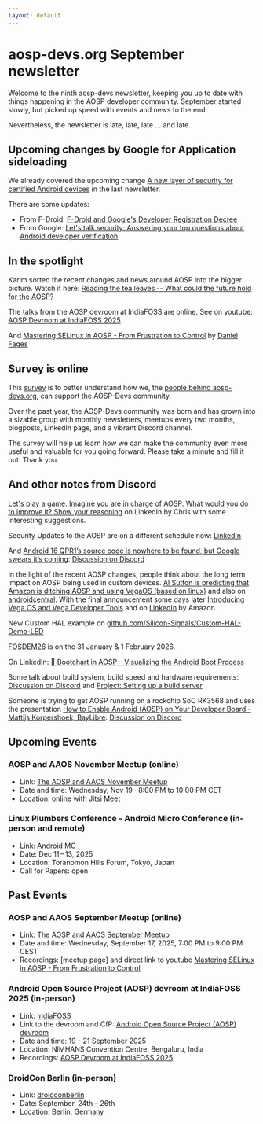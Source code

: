 ```yaml
---
layout: default
---
```


# aosp-devs.org September newsletter

Welcome to the ninth aosp-devs newsletter, keeping you up to date with things
happening in the AOSP developer community. September started slowly, but
picked up speed with events and news to the end.

Nevertheless, the newsletter is late, late, late ... and late.


## Upcoming changes by Google for Application sideloading

We already covered the upcoming change
[A new layer of security for certified Android devices](https://android-developers.googleblog.com/2025/08/elevating-android-security.html)
in the last newsletter.

There are some updates:

* From F-Droid: [F-Droid and Google's Developer Registration Decree](https://f-droid.org/2025/09/29/google-developer-registration-decree.html)
* From Google: [Let's talk security: Answering your top questions about Android developer verification](https://android-developers.googleblog.com/2025/09/lets-talk-security-answering-your-top.html?m=1)


## In the spotlight

Karim sorted the recent changes and news around AOSP into the bigger picture. Watch it here:
[Reading the tea leaves -- What could the future hold for the AOSP?](https://www.youtube.com/watch?v=KbA5An_YCvo)

The talks from the AOSP devroom at IndiaFOSS are online. See on youtube:
[AOSP Devroom at IndiaFOSS 2025](https://www.youtube.com/playlist?list=PLOGilj110olwA2QSne1jYdWTPJY6OLR1T)

And
[Mastering SELinux in AOSP - From Frustration to Control](https://www.youtube.com/watch?v=SykYnPC5Yrg)
by [Daniel Fages](https://www.linkedin.com/in/dfages/)


## Survey is online

This [survey](https://forms.gle/wXmnG5CvpfUGsL3b6) is to better understand how we,
the [people behind aosp-devs.org](https://aosp-devs.org/about.html), can
support the AOSP-Devs community.

Over the past year, the AOSP-Devs community was born and has grown into a
sizable group with monthly newsletters, meetups every two months, blogposts,
LinkedIn page, and a vibrant Discord channel.

The survey will help us learn how we can make the community even more useful
and valuable for you going forward. Please take a minute and fill it out. Thank
you.


## And other notes from Discord

[Let's play a game. Imagine you are in charge of AOSP. What would you do to improve it? Show your reasoning](https://www.linkedin.com/feed/update/urn:li:activity:7377020764895592449/)
on LinkedIn by Chris with some interesting suggestions.

Security Updates to the AOSP are on a different schedule now:
[LinkedIn](https://www.linkedin.com/posts/alsutton_android-security-backport-released-activity-7368886696492441600-WKl8?utm_source=share&utm_medium=member_desktop&rcm=ACoAAFFm5RYBKB_X_X9oxagXPvduugWq-vU1lNw)

And
[Android 16 QPR1’s source code is nowhere to be found, but Google swears it’s coming](https://www.androidauthority.com/android-16-qpr1-source-code-delay-3596650/):
[Discussion on Discord](https://discordapp.com/channels/1294292505419841678/1294292505927487510/1415778639517323345)

In the light of the recent AOSP changes, people think about the long term impact on AOSP being used in custom devices.
[Al Sutton is predicting that Amazon is ditching AOSP and using VegaOS (based on linux)](https://www.linkedin.com/feed/update/urn:li:activity:7373962759497011200/)
and also on [androidcentral](https://www.androidcentral.com/streaming-tv/amazon/amazon-is-about-to-drop-vega-os-on-fire-tv-sooner-than-expected).
With the final announcement some days later
[Introducing Vega OS and Vega Developer Tools](https://developer.amazon.com/apps-and-games/vega) and on [LinkedIn](https://www.linkedin.com/posts/robert-williams-b10539230_vega-amazon-appstore-developer-portal-activity-7378878903345610752-3wDQ?utm_source=share&utm_medium=member_desktop&rcm=ACoAAFFm5RYBKB_X_X9oxagXPvduugWq-vU1lNw)
by Amazon.

New Custom HAL example on [github.com/Silicon-Signals/Custom-HAL-Demo-LED](https://github.com/Silicon-Signals/Custom-HAL-Demo-LED/tree/main)

[FOSDEM26](https://fosdem.org/2026/news/) is on the 31 January & 1 February 2026.

On LinkedIn: [🚀 Bootchart in AOSP – Visualizing the Android Boot Process](https://www.linkedin.com/posts/vikseln_android-aosp-bootchart-activity-7371473269172015105-n2z9)


Some talk about build system, build speed and hardware requirements:
[Discussion on Discord](https://discordapp.com/channels/1294292505419841678/1294292505927487510/1418174562633252865)
and [Project: Setting up a build server](https://aospandaaos.github.io/build-server.html)

Someone is trying to get AOSP running on a rockchip SoC RK3568 and uses the
presentation [How to Enable Android (AOSP) on Your Developer Board - Mattijs Korpershoek, BayLibre](https://www.youtube.com/watch?v=H8YVB1JptXE):
[Discussion on Discord](https://discordapp.com/channels/1294292505419841678/1294292505927487510/1418552676417011843)



## Upcoming Events

### AOSP and AAOS November Meetup (online)

* Link: [The AOSP and AAOS November Meetup](https://www.meetup.com/the-aosp-and-aaos-meetup/events/311085579/)
* Date and time: Wednesday, Nov 19 · 8:00 PM to 10:00 PM CET
* Location: online with Jitsi Meet


### Linux Plumbers Conference - Android Micro Conference (in-person and remote)

* Link: [Android MC](https://lpc.events/event/19/contributions/1992/)
* Date: Dec 11 – 13, 2025
* Location: Toranomon Hills Forum, Tokyo, Japan
* Call for Papers: open


## Past Events

### AOSP and AAOS September Meetup (online)

* Link: [The AOSP and AAOS September Meetup](https://www.meetup.com/the-aosp-and-aaos-meetup/events/309610342/)
* Date and time: Wednesday, September 17, 2025, 7:00 PM to 9:00 PM CEST
* Recordings: [meetup page] and direct link to youtube [Mastering SELinux in AOSP - From Frustration to Control](https://www.youtube.com/watch?v=SykYnPC5Yrg)


### Android Open Source Project (AOSP) devroom at IndiaFOSS 2025 (in-person)

* Link: [IndiaFOSS](https://platform.fossunited.org/indiafoss/2025)
* Link to the devroom and CfP: [Android Open Source Project (AOSP) devroom](https://fossunited.org/indiafoss/2025/devrooms/aosp)
* Date and time: 19 - 21 September 2025
* Location: NIMHANS Convention Centre, Bengaluru, India
* Recordings: [AOSP Devroom at IndiaFOSS 2025](https://www.youtube.com/playlist?list=PLOGilj110olwA2QSne1jYdWTPJY6OLR1T)


### DroidCon Berlin (in-person)

* Link: [droidconberlin](https://berlin.droidcon.com/)
* Date: September, 24th – 26th
* Location: Berlin, Germany

